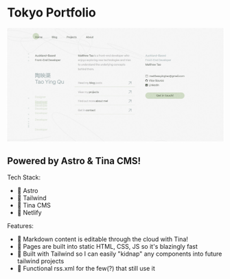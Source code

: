 # Tokyo Portfolio

![blog](/public/social.jpg)

## Powered by Astro & Tina CMS!

Tech Stack:

- 🌺 Astro
- 🌺 Tailwind 
- 🌺 Tina CMS 
- 🌺 Netlify  

Features:

- 🌱 Markdown content is editable through the cloud with Tina!
- 🌱 Pages are built into static HTML, CSS, JS so it's blazingly fast
- 🌱 Built with Tailwind so I can easily "kidnap" any components into future tailwind projects
- 🌱 Functional rss.xml for the few(?) that still use it
